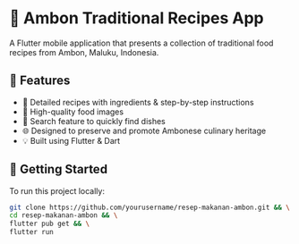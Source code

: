 # 🍲 Ambon Traditional Recipes App

A Flutter mobile application that presents a collection of traditional food recipes from Ambon, Maluku, Indonesia.

## 📱 Features

- 📝 Detailed recipes with ingredients & step-by-step instructions
- 📸 High-quality food images
- 🔎 Search feature to quickly find dishes
- 🌐 Designed to preserve and promote Ambonese culinary heritage
- 💡 Built using Flutter & Dart


## 🚀 Getting Started

To run this project locally:

```bash
git clone https://github.com/yourusername/resep-makanan-ambon.git && \
cd resep-makanan-ambon && \
flutter pub get && \
flutter run

